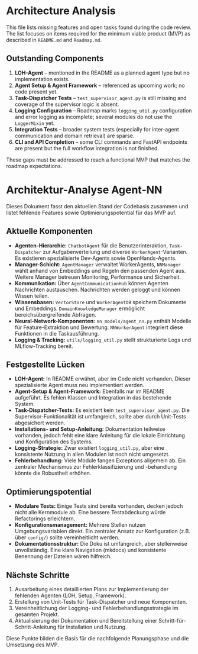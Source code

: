 # Architecture Analysis

This file lists missing features and open tasks found during the code review. The list focuses on items required for the minimum viable product (MVP) as described in `README.md` and `Roadmap.md`.

## Outstanding Components

1. **LOH-Agent** – mentioned in the README as a planned agent type but no implementation exists.
2. **Agent Setup & Agent Framework** – referenced as upcoming work; no code present yet.
3. **Task-Dispatcher Tests** – `test_supervisor_agent.py` is still missing and coverage of the supervisor logic is absent.
4. **Logging Configuration** – Roadmap marks `logging_util.py` configuration and error logging as incomplete; several modules do not use the `LoggerMixin` yet.
5. **Integration Tests** – broader system tests (especially for inter-agent communication and domain retrieval) are sparse.
6. **CLI and API Completion** – some CLI commands and FastAPI endpoints are present but the full workflow integration is not finished.

These gaps must be addressed to reach a functional MVP that matches the roadmap expectations.

# Architektur-Analyse Agent-NN

Dieses Dokument fasst den aktuellen Stand der Codebasis zusammen und listet fehlende Features sowie Optimierungspotential für das MVP auf.

## Aktuelle Komponenten

- **Agenten-Hierarchie:** `ChatbotAgent` für die Benutzerinteraktion, `Task-Dispatcher` zur Aufgabenverteilung und diverse `WorkerAgent`-Varianten. Es existieren spezialisierte Dev-Agents sowie OpenHands-Agents.
- **Manager-Schicht:** `AgentManager` verwaltet WorkerAgents, `NNManager` wählt anhand von Embeddings und Regeln den passenden Agent aus. Weitere Manager betreuen Monitoring, Performance und Sicherheit.
- **Kommunikation:** Über `AgentCommunicationHub` können Agenten Nachrichten austauschen. Nachrichten werden geloggt und können Wissen teilen.
- **Wissensbasen:** `VectorStore` und `WorkerAgentDB` speichern Dokumente und Embeddings. `DomainKnowledgeManager` ermöglicht bereichsübergreifende Abfragen.
- **Neural-Network-Komponenten:** `nn_models/agent_nn.py` enthält Modelle für Feature-Extraktion und Bewertung. `NNWorkerAgent` integriert diese Funktionen in die Taskausführung.
- **Logging & Tracking:** `utils/logging_util.py` stellt strukturierte Logs und MLflow-Tracking bereit.

## Festgestellte Lücken

- **LOH-Agent:** In README erwähnt, aber im Code nicht vorhanden. Dieser spezialisierte Agent muss neu implementiert werden.
- **Agent-Setup & Agent-Framework:** Ebenfalls nur im README aufgeführt. Es fehlen Klassen und Integration in das bestehende System.
- **Task-Dispatcher-Tests:** Es existiert kein `test_supervisor_agent.py`. Die Supervisor-Funktionalität ist umfangreich, sollte aber durch Unit-Tests abgesichert werden.
- **Installations- und Setup-Anleitung:** Dokumentation teilweise vorhanden, jedoch fehlt eine klare Anleitung für die lokale Einrichtung und Konfiguration des Systems.
- **Logging-Strategie:** Zwar existiert `logging_util.py`, aber eine konsistente Nutzung in allen Modulen ist noch nicht umgesetzt.
- **Fehlerbehandlung:** Viele Module fangen Exceptions allgemein ab. Ein zentraler Mechanismus zur Fehlerklassifizierung und -behandlung könnte die Robustheit erhöhen.

## Optimierungspotential

- **Modulare Tests:** Einige Tests sind bereits vorhanden, decken jedoch nicht alle Kernmodule ab. Eine bessere Testabdeckung würde Refactorings erleichtern.
- **Konfigurationsmanagement:** Mehrere Stellen nutzen Umgebungsvariablen direkt. Ein zentraler Ansatz zur Konfiguration (z.B. über `config/`) sollte vereinheitlicht werden.
- **Dokumentationsstruktur:** Die Doku ist umfangreich, aber stellenweise unvollständig. Eine klare Navigation (mkdocs) und konsistente Benennung der Dateien wären hilfreich.

## Nächste Schritte

1. Ausarbeitung eines detaillierten Plans zur Implementierung der fehlenden Agenten (LOH, Setup, Framework).
2. Erstellung von Unit-Tests für Task-Dispatcher und neue Komponenten.
3. Vereinheitlichung der Logging- und Fehlerbehandlungsstrategie im gesamten Projekt.
4. Aktualisierung der Dokumentation und Bereitstellung einer Schritt-für-Schritt-Anleitung für Installation und Nutzung.

Diese Punkte bilden die Basis für die nachfolgende Planungsphase und die Umsetzung des MVP.
